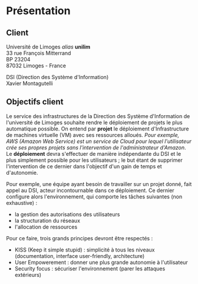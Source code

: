 # Présentation

## Client

Université de Limoges *alias* **unilim**  
33 rue François Mitterrand  
BP 23204  
87032 Limoges - France  


DSI (Direction des Système d'Information)  
Xavier Montagutelli

## Objectifs client

Le service des infrastructures de la Direction des Système d'Information de l'université de Limoges souhaite rendre le déploiement de projets le plus automatique possible. On entend par **projet** le déploiement d'Infrastructure de machines virtuelle (VM) avec ses ressources alloués. *Pour exemple, AWS (Amazon Web Service) est un service de Cloud pour lequel l'utilisateur  crée ses propres projets sans l'intervention de l'administrateur d'Amazon*. Le **déploiement** devra s'effectuer de manière indépendante du DSI et le plus simplement possible pour les utilisateurs ; le but étant de supprimer l'intervention de ce dernier dans l'objectif d'un gain de temps et d'autonomie.


Pour exemple, une équipe ayant besoin de travailler sur un projet donné, fait appel au DSI, acteur incontournable dans ce déploiement. Ce dernier configure alors l'environnement, qui comporte les tâches suivantes (non exhaustive) :
- la gestion des autorisations des utilisateurs
- la structuration du réseaux
- l'allocation de ressources

Pour ce faire, trois grands principes devront être respectés :
- KISS (Keep it simple stupid) : simplicité à tous les niveaux (documentation, interface user-friendly, architecture)
- User Empowerement : donner une plus grande autonomie à l'utilisateur
- Security focus : sécuriser l'environnement (parer les attaques extérieurs)
